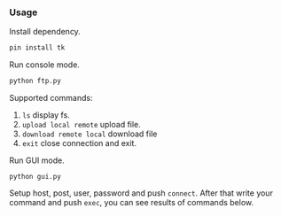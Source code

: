 ### Usage

Install dependency.
```sh
pin install tk
```

Run console mode.
```sh
python ftp.py
```

Supported commands:

1. `ls` display fs.
2. `upload local remote` upload file.
3. `download remote local` download file
4. `exit` close connection and exit.

Run GUI mode.
```
python gui.py
```

Setup host, post, user, password and push `connect`. After that write your command and push `exec`,  you can see results of commands below.
 